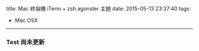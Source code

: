 title: Mac 終端機 iTerm + zsh agonster 主題
date: 2015-05-13 23:37:40
tags:
- Mac OSX
---

### Test 尚未更新



